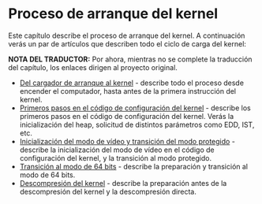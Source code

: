 # Proceso de arranque del kernel 

Este capítulo describe el proceso de arranque del kernel. A continuación verás
un par de artículos que describen todo el ciclo de carga del kernel:

**NOTA DEL TRADUCTOR:** Por ahora, mientras no se complete la traducción del
capítulo, los enlaces dirigen al proyecto original.

* [Del cargador de arranque al kernel](https://github.com/leolas95/linux-insides-spanish/blob/master/Arranque/linux-bootstrap-1.md) - describe todo el proceso desde encender el computador, hasta antes de la primera instrucción del kernel.
* [Primeros pasos en el código de configuración del kernel](https://github.com/leolas95/linux-insides-spanish/blob/master/Arranque/linux-bootstrap-2.md) - describe los primeros pasos en el código de configuración del kernel. Verás la inicialización del heap, solicitud de distintos parámetros como EDD, IST, etc.
* [Inicialización del modo de vídeo y transición del modo protegido](http://0xax.gitbooks.io/linux-insides/content/Booting/linux-bootstrap-3.html) - describe la inicialización del modo de vídeo en el código de configuración del kernel, y la transición al modo protegido.
* [Transición al modo de 64 bits](http://0xax.gitbooks.io/linux-insides/content/Booting/linux-bootstrap-4.html) - describe la preparación y transición al modo de 64 bits.
* [Descompresión del kernel](http://0xax.gitbooks.io/linux-insides/content/Booting/linux-bootstrap-5.html) - describe la preparación antes de la descompresión del kernel y la descompresión directa.
